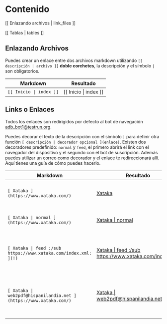 # Contenido

[[ Enlazando archivos | link_files ]]

[[ Tablas | tables ]]

## Enlazando Archivos

Puedes crear un enlace entre dos archivos markdown utilizando `[[ descripción | archivo ]]` **doble corchetes**, la descripción y el símbolo `|` son obligatorios.

Markdown | Resultado
---|---
`[[ Inicio \| index ]]` | [[ Inicio \| index ]]

## Links o Enlaces

Todos los enlaces son redirigidos por defecto al bot de navegación <adb_bot1@testrun.org>.

Puedes decorar el texto de la descripción con el símbolo `|` para definir otra función `[ descripción | decorador opcional ](enlace)`. Existen dos decoradores predefinido: `normal` y `feed`, el primero abrirá el link con el navegador del dispositivo y el segundo con el bot de suscripción. Además puedes utilizar un correo como decorador y el enlace te redireccionará allí. Aquí tienes una guía de cómo puedes hacerlo.

Markdown | Resultado | Descripción
---|---|---
`[ Xataka ](https://www.xataka.com/)` | [ Xataka ](https://www.xataka.com/) | Abrirá en enlace con el bot de navegación.
`[ Xataka \| normal ](https://www.xataka.com/)` |  [ Xataka \| normal ](https://www.xataka.com/) | Abrirá el enlace con el navegador del dispositivo.
`[ Xataka \| feed :/sub https://www.xataka.com/index.xml: ](!)` | [ Xataka \| feed :/sub https://www.xataka.com/index.xml: ](!) | Abrirá el enlace con el FeedBot precedido del comando `/sub`.
`[ Xataka \| web2pdf@hispanilandia.net ](https://www.xataka.com/)` | [ Xataka \| web2pdf@hispanilandia.net ](https://www.xataka.com/) | Abrir con una dirección de correo personalizada, en este caso con el bot **web2pdf**.